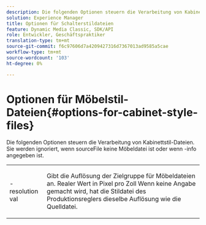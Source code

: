 ```yaml
---
description: Die folgenden Optionen steuern die Verarbeitung von Kabinettstil-Dateien. Sie werden ignoriert, wenn sourceFile keine Möbeldatei ist oder wenn -info angegeben ist.
solution: Experience Manager
title: Optionen für Schalterstildateien
feature: Dynamic Media Classic, SDK/API
role: Entwickler, Geschäftspraktiker
translation-type: tm+mt
source-git-commit: f6c97606d7a4209427316d7367013ad9585a5cae
workflow-type: tm+mt
source-wordcount: '103'
ht-degree: 0%

---
```



# Optionen für Möbelstil-Dateien{#options-for-cabinet-style-files}

Die folgenden Optionen steuern die Verarbeitung von Kabinettstil-Dateien. Sie werden ignoriert, wenn sourceFile keine Möbeldatei ist oder wenn -info angegeben ist.

<table id="simpletable_332B78DDEB6540708844AB54AE321F9B"> 
 <tr class="strow"> 
  <td class="stentry"> <p><span class="codeph">-resolution  <span class="varname"> val</span></span> </p> </td> 
  <td class="stentry"> <p>Gibt die Auflösung der Zielgruppe für Möbeldateien an. Realer Wert in Pixel pro Zoll Wenn keine Angabe gemacht wird, hat die Stildatei des Produktionsreglers dieselbe Auflösung wie die Quelldatei. </p></td> 
 </tr> 
</table>

